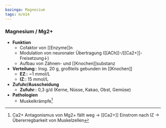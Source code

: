 ```yaml
---
bazinga: Magnesium
tags: m/m14
---
```

### Magnesium / Mg2+
- **Funktion**
	- Cofaktor von [[Enzyme]]n
	- Modulation von neuronaler Übertragung ([[ACh]]-/[[Ca2+]]-Freisetzung↓)
	- Aufbau von Zähnen- und [[Knochen]]substanz
- **Verteilung**:: Insg. 20 g, großteils gebunden im [[Knochen]]
	- **EZ**:: ~1 mmol/L
	- **IZ**:: 15 mmol/L
- **Zufuhr/Ausscheidung**
	- **Zufuhr**:: 0,3 g/d (Kerne, Nüsse, Kakao, Obst, Gemüse)
- **Pathologien**
	- Muskelkrämpfe[^1]

[^1]: Ca2+ Antagonismus von Mg2+ fällt weg → [[Ca2+]] Einstrom nach IZ → Übererregbarkeit von Muskelzellen